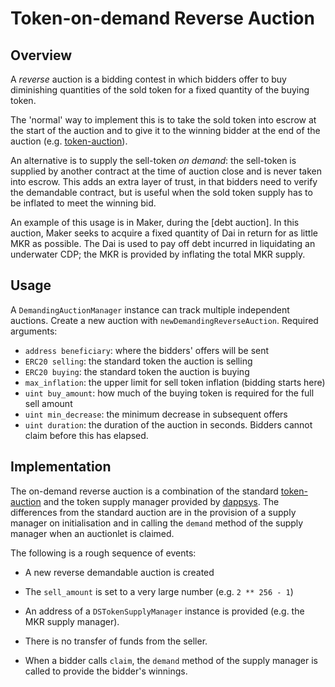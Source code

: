 # Token-on-demand Reverse Auction

## Overview

A *reverse* auction is a bidding contest in which bidders offer to
buy diminishing quantities of the sold token for a fixed quantity of
the buying token.

The 'normal' way to implement this is to take the sold token into
escrow at the start of the auction and to give it to the winning
bidder at the end of the auction (e.g. [token-auction]).

An alternative is to supply the sell-token *on demand*: the
sell-token is supplied by another contract at the time of auction
close and is never taken into escrow. This adds an extra layer of
trust, in that bidders need to verify the demandable contract, but
is useful when the sold token supply has to be inflated to meet the
winning bid.

An example of this usage is in Maker, during the [debt auction].
In this auction, Maker seeks to acquire a fixed quantity of Dai in
return for as little MKR as possible. The Dai is used to pay off
debt incurred in liquidating an underwater CDP; the MKR is provided
by inflating the total MKR supply.

[token-auction]: https://github.com/makerdao/token-auction
[debt-auction]: https://makerdao.github.io/docs/#enforcing-the-target-price-liquidation

## Usage

A `DemandingAuctionManager` instance can track multiple independent
auctions. Create a new auction with `newDemandingReverseAuction`.
Required arguments:

- `address beneficiary`: where the bidders' offers will be sent
- `ERC20 selling`: the standard token the auction is selling
- `ERC20 buying`: the standard token the auction is buying
- `max_inflation`: the upper limit for sell token inflation (bidding starts here)
- `uint buy_amount`: how much of the buying token is required for
  the full sell amount
- `uint min_decrease`: the minimum decrease in subsequent offers
- `uint duration`: the duration of the auction in seconds. Bidders
  cannot claim before this has elapsed.

## Implementation

The on-demand reverse auction is a combination of the standard
[token-auction] and the token supply manager provided by [dappsys].
The differences from the standard auction are in the provision of a
supply manager on initialisation and in calling the `demand` method
of the supply manager when an auctionlet is claimed.

The following is a rough sequence of events:

- A new reverse demandable auction is created

- The `sell_amount` is set to a very large number (e.g. `2 ** 256 - 1`)

- An address of a `DSTokenSupplyManager` instance is provided (e.g.
  the MKR supply manager).

- There is no transfer of funds from the seller.

- When a bidder calls `claim`, the `demand` method of the supply
  manager is called to provide the bidder's winnings.


[dappsys]: https://github.com/nexusdev/dappsys
